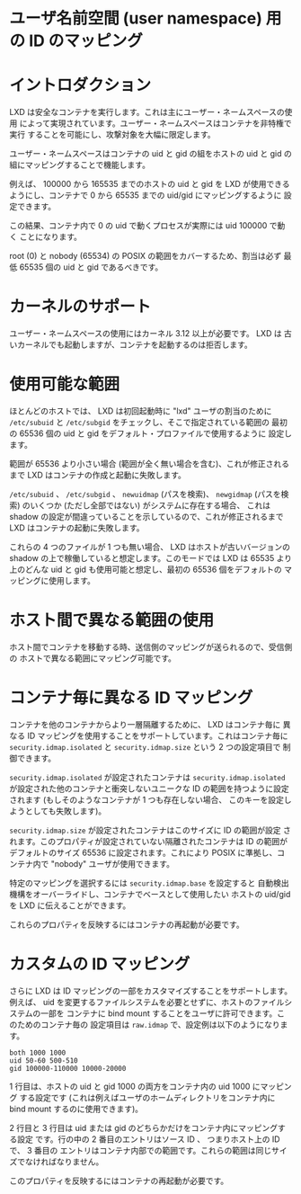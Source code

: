 # ユーザ名前空間 (user namespace) 用の ID のマッピング <!-- Idmaps for user namespace -->
# イントロダクション <!-- Introduction -->
<!--
LXD runs safe containers. This is achieved mostly through the use of
user namespaces which make it possible to run containers unprivileged,
greatly limiting the attack surface.
-->
LXD は安全なコンテナを実行します。これは主にユーザー・ネームスペースの使用
によって実現されています。ユーザー・ネームスペースはコンテナを非特権で実行
することを可能にし、攻撃対象を大幅に限定します。

<!--
User namespaces work by mapping a set of uids and gids on the host to a
set of uids and gids in the container.
-->
ユーザー・ネームスペースはコンテナの uid と gid の組をホストの uid と
gid の組にマッピングすることで機能します。


<!--
For example, we can define that the host uids and gids from 100000 to
165535 may be used by LXD and should be mapped to uid/gid 0 through
65535 in the container.
-->
例えば、 100000 から 165535 までのホストの uid と gid を LXD が使用できる
ようにし、コンテナで 0 から 65535 までの uid/gid にマッピングするように
設定できます。

<!--
As a result a process running as uid 0 in the container will actually be
running as uid 100000.
-->
この結果、コンテナ内で 0 の uid で動くプロセスが実際には uid 100000 で動く
ことになります。

<!--
Allocations should always be of at least 65536 uids and gids to cover
the POSIX range including root (0) and nobody (65534).
-->
root (0) と nobody (65534) の POSIX の範囲をカバーするため、割当は必ず
最低 65535 個の uid と gid であるべきです。

# カーネルのサポート <!-- Kernel support -->
<!--
User namespaces require a kernel >= 3.12, LXD will start even on older
kernels but will refuse to start containers.
-->
ユーザー・ネームスペースの使用にはカーネル 3.12 以上が必要です。 LXD は
古いカーネルでも起動しますが、コンテナを起動するのは拒否します。

# 使用可能な範囲 <!-- Allowed ranges -->
<!--
On most hosts, LXD will check `/etc/subuid` and `/etc/subgid` for
allocations for the "lxd" user and on first start, set the default
profile to use the first 65536 uids and gids from that range.
-->
ほとんどのホストでは、 LXD は初回起動時に "lxd" ユーザの割当のために
`/etc/subuid` と `/etc/subgid` をチェックし、そこで指定されている範囲の
最初の 65536 個の uid と gid をデフォルト・プロファイルで使用するように
設定します。

<!--
If the range is shorter than 65536 (which includes no range at all),
then LXD will fail to create or start any container until this is corrected.
-->
範囲が 65536 より小さい場合 (範囲が全く無い場合を含む)、これが修正される
まで LXD はコンテナの作成と起動に失敗します。

<!--
If some but not all of `/etc/subuid`, `/etc/subgid`, `newuidmap` (path lookup)
and `newgidmap` (path lookup) can be found on the system, LXD will fail
the startup of any container until this is corrected as this shows a
broken shadow setup.
-->
`/etc/subuid` 、 `/etc/subgid` 、 `newuidmap` (パスを検索)、 `newgidmap`
(パスを検索) のいくつか (ただし全部ではない) がシステムに存在する場合、
これは shadow の設定が間違っていることを示しているので、これが修正されるまで
LXD はコンテナの起動に失敗します。

<!--
If none of those 4 files can be found, then LXD will assume it's running
on a host using an old version of shadow. In this mode, LXD will assume
it can use any uids and gids above 65535 and will take the first 65536
as its default map.
-->
これらの 4 つのファイルが 1 つも無い場合、 LXD はホストが古いバージョンの
shadow の上で稼働していると想定します。このモードでは LXD は 65535 より
上のどんな uid と gid も使用可能と想定し、最初の 65536 個をデフォルトの
マッピングに使用します。

# ホスト間で異なる範囲の使用 <!-- Varying ranges between hosts -->
<!--
The source map is sent when moving containers between hosts so that they
can be remapped on the receiving host.
-->
ホスト間でコンテナを移動する時、送信側のマッピングが送られるので、受信側の
ホストで異なる範囲にマッピング可能です。

# コンテナ毎に異なる ID マッピング <!-- Different idmaps per container -->
<!--
LXD supports using different idmaps per container, to further isolate
containers from each other. This is controlled with two per-container
configuration keys, `security.idmap.isolated` and `security.idmap.size`.
-->
コンテナを他のコンテナからより一層隔離するために、 LXD はコンテナ毎に
異なる ID マッピングを使用することをサポートしています。これはコンテナ毎に
`security.idmap.isolated` と `security.idmap.size` という 2 つの設定項目で
制御できます。

<!--
Containers with `security.idmap.isolated` will have a unique id range computed
for them among the other containers with `security.idmap.isolated` set (if none
is available, setting this key will simply fail).
-->
`security.idmap.isolated` が設定されたコンテナは
`security.idmap.isolated` が設定された他のコンテナと衝突しないユニークな
ID の範囲を持つように設定されます (もしそのようなコンテナが 1 つも存在しない場合、
このキーを設定しようとしても失敗します)。

<!--
Containers with `security.idmap.size` set will have their id range set to this
size. Isolated containers without this property set default to a id range of
size 65536; this allows for POSIX compliance and a "nobody" user inside the
container.
-->
`security.idmap.size` が設定されたコンテナはこのサイズに ID の範囲が設定
されます。このプロパティが設定されていない隔離されたコンテナは ID の範囲が
デフォルトのサイズ 65536 に設定されます。これにより POSIX に準拠し、コンテナ内で
"nobody" ユーザが使用できます。

<!--
To select a specific map, the `security.idmap.base` key will let you
override the auto-detection mechanism and tell LXD what host uid/gid you
want to use as the base for the container.
-->
特定のマッピングを選択するには `security.idmap.base` を設定すると
自動検出機構をオーバーライドし、コンテナでベースとして使用したい
ホストの uid/gid を LXD に伝えることができます。

<!--
These properties require a container reboot to take effect.
-->
これらのプロパティを反映するにはコンテナの再起動が必要です。

# カスタムの ID マッピング <!-- Custom idmaps -->
<!--
LXD also supports customizing bits of the idmap, e.g. to allow users to bind
mount parts of the host's filesystem into a container without the need for any
uid-shifting filesystem. The per-container configuration key for this is
`raw.idmap`, and looks like:
-->
さらに LXD は ID マッピングの一部をカスタマイズすることをサポートします。例えば、
uid を変更するファイルシステムを必要とせずに、ホストのファイルシステムの一部を
コンテナに bind mount することをユーザに許可できます。このためのコンテナ毎の
設定項目は `raw.idmap` で、設定例は以下のようになります。

    both 1000 1000
    uid 50-60 500-510
    gid 100000-110000 10000-20000

<!--
The first line configures both the uid and gid 1000 on the host to map to uid
1000 inside the container (this can be used for example to bind mount a user's
home directory into a container).
-->
1 行目は、ホストの uid と gid 1000 の両方をコンテナ内の uid 1000 にマッピング
する設定です (これは例えばユーザのホームディレクトリをコンテナ内に bind mount
するのに使用できます)。

<!--
The second and third lines map only the uid or gid ranges into the container,
respectively. The second entry per line is the source id, i.e. the id on the
host, and the third entry is the range inside the container. These ranges must
be the same size.
-->
2 行目と 3 行目は uid または gid のどちらかだけをコンテナ内にマッピングする設定
です。行の中の 2 番目のエントリはソース ID 、 つまりホスト上の ID で、 3 番目の
エントリはコンテナ内部での範囲です。これらの範囲は同じサイズでなければなりません。

<!--
This property requires a container reboot to take effect.
-->
このプロパティを反映するにはコンテナの再起動が必要です。
